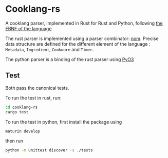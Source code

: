 # Cooklang-rs

A cooklang parser, implemented in Rust for Rust and Python, following [the EBNF of the language](https://github.com/cooklang/spec/blob/main/EBNF.md)

The rust parser is implemented using a parser combinator: [nom](https://docs.rs/nom/latest/nom/). Precise data structure are defined for the different element of the language : `Metadata`, `Ingredient`, `Cookware` and `Timer`.

The python parser is a binding of the rust parser using [PyO3](https://github.com/PyO3/pyo3)

## Test

Both pass the canonical tests.

To run the test in rust, run:

```sh
cd cooklang-rs
cargo test
```

To run the test in python, first install the package using

```sh
maturin develop
```

then run

```sh
python -m unittest discover -s ./tests
```
